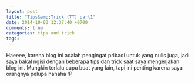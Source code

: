 ```yaml
---
layout: post
title: "Tips&amp;Trick (TT) part1"
date: 2014-10-03 12:37:40 +0700
comments: true
categories: tips and trick
tags: 
---
```

 Haeeee, karena blog ini adalah pengingat pribadi untuk yang nulis juga, jadi saya bakal ngisi dengan beberapa tips dan trick saat saya mengerjakan blog ini. Mungkin terlalu cupu buat yang lain, tapi ini penting karena saya orangnya pelupa hahaha :P